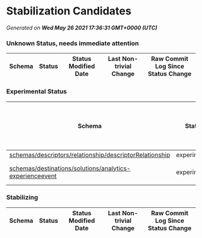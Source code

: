 # Stabilization Candidates

_Generated on **Wed May 26 2021 17:36:31 GMT+0000 (UTC)**_


### Unknown Status, needs immediate attention

|Schema|Status|Status Modified Date|Last Non-trivial Change|Raw Commit Log Since Status Change|
|------|------|--------------------|-----------------------|----------------------------------|


### Experimental Status

|Schema|Status|Status Modified Date|Last Non-trivial Change|Raw Commit Log Since Status Change|
|------|------|--------------------|-----------------------|----------------------------------|
|[schemas/descriptors/relationship/descriptorRelationship](schemas/descriptors/relationship/descriptorRelationship.schema.json)|experimental|**47**|**47**|[8616f86](https://github.com/adobe/xdm/commit/8616f862621868dfb4ffa7286938186de4822d96 "Added meta:createdDate attribute")|
|[schemas/destinations/solutions/analytics-experienceevent](schemas/destinations/solutions/analytics-experienceevent.schema.json)|experimental|28|27|[b35b137](https://github.com/adobe/xdm/commit/b35b13777aaa583e8af89a5d970c94a198ac4f5d "Update analytics-experienceevent.schema.json") [dc02703](https://github.com/adobe/xdm/commit/dc027034bf574c12272023a42ed0be2182c30d86 "added adobe analytics global schema") [2e2e6da](https://github.com/adobe/xdm/commit/2e2e6da99c63a4e01666320d69ade646604888e4 "added adobe analytics global schema")|


### Stabilizing

|Schema|Status|Status Modified Date|Last Non-trivial Change|Raw Commit Log Since Status Change|
|------|------|--------------------|-----------------------|----------------------------------|




